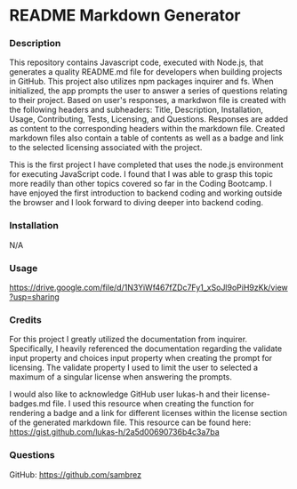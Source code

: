 # README Markdown Generator

  ### Description
  This repository contains Javascript code, executed with Node.js, that generates a quality README.md file for developers when building projects in GitHub. This project also utilizes npm packages inquirer and fs. When initialized, the app prompts the user to answer a series of questions relating to their project. Based on user's responses, a markdwon file is created with the following headers and subheaders: Title, Description, Installation, Usage, Contributing, Tests, Licensing, and Questions. Responses are added as content to the corresponding headers within the markdown file. Created markdown files also contain a table of contents as well as a badge and link to the selected licensing associated with the project. 

  This is the first project I have completed that uses the node.js environment for executing JavaScript code. I found that I was able to grasp this topic more readily than other topics covered so far in the Coding Bootcamp. I have enjoyed the first introduction to backend coding and working outside the browser and I look forward to diving deeper into backend coding.

  ### Installation
  N/A

  ### Usage
  https://drive.google.com/file/d/1N3YiWf467fZDc7Fy1_xSoJl9oPiH9zKk/view?usp=sharing

  ### Credits
  For this project I greatly utilized the documentation from inquirer. Specifically, I heavily referenced the documentation regarding the validate input property and choices input property when creating the prompt for licensing. The validate property I used to limit the user to selected a maximum of a singular license when answering the prompts. 

  I would also like to acknowledge GitHub user lukas-h and their license-badges.md file. I used this resource when creating the function for rendering a badge and a link for different licenses within the license section of the generated markdown file. This resource can be found here: https://gist.github.com/lukas-h/2a5d00690736b4c3a7ba

  ### Questions

  GitHub: https://github.com/sambrez

  